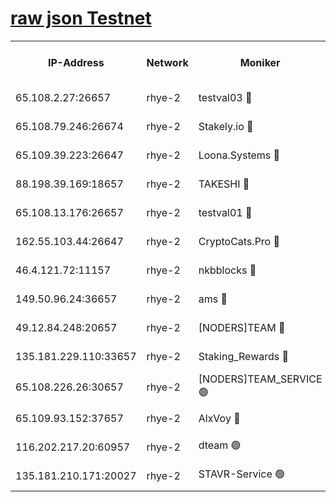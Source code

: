 
[raw json Testnet](https://rpc-check.quickt.stavr.tech/quickt/rpc-quickt-result.json)
=


<table><tr><th>IP-Address</th><th>Network</th><th>Moniker</th><th>Latest Block Height</th><th>Earliest Block Height</th><th>Catching Up</th><th>Tx Index</th><th>Voting Power</th><th>Scan Time</th></tr><tr><td>65.108.2.27:26657</td><td>rhye-2</td><td>testval03 🔴</td><td>1398155</td><td>1</td><td>False</td><td>on</td><td>11002050</td><td>2024-03-24T12:16:51.540632871UTC</td></tr><tr><td>65.108.79.246:26674</td><td>rhye-2</td><td>Stakely.io 🔴</td><td>1398155</td><td>1</td><td>False</td><td>on</td><td>10010</td><td>2024-03-24T12:16:51.863476402UTC</td></tr><tr><td>65.109.39.223:26647</td><td>rhye-2</td><td>Loona.Systems 🔴</td><td>1398156</td><td>1</td><td>False</td><td>off</td><td>86949</td><td>2024-03-24T12:16:56.831772810UTC</td></tr><tr><td>88.198.39.169:18657</td><td>rhye-2</td><td>TAKESHI 🔴</td><td>1398156</td><td>1</td><td>False</td><td>off</td><td>40542</td><td>2024-03-24T12:16:57.361154342UTC</td></tr><tr><td>65.108.13.176:26657</td><td>rhye-2</td><td>testval01 🔴</td><td>1398156</td><td>1</td><td>False</td><td>on</td><td>13082010</td><td>2024-03-24T12:16:58.010410716UTC</td></tr><tr><td>162.55.103.44:26647</td><td>rhye-2</td><td>CryptoCats.Pro 🔴</td><td>1398161</td><td>1</td><td>False</td><td>off</td><td>9999</td><td>2024-03-24T12:17:25.575445496UTC</td></tr><tr><td>46.4.121.72:11157</td><td>rhye-2</td><td>nkbblocks 🔴</td><td>1398154</td><td>70101</td><td>False</td><td>off</td><td>81084</td><td>2024-03-24T12:16:44.742700195UTC</td></tr><tr><td>149.50.96.24:36657</td><td>rhye-2</td><td>ams 🔴</td><td>1366700</td><td>133501</td><td>False</td><td>on</td><td>10732</td><td>2024-03-24T12:17:11.091109078UTC</td></tr><tr><td>49.12.84.248:20657</td><td>rhye-2</td><td>[NODERS]TEAM 🔴</td><td>1398158</td><td>146001</td><td>False</td><td>on</td><td>59690</td><td>2024-03-24T12:17:08.742139773UTC</td></tr><tr><td>135.181.229.110:33657</td><td>rhye-2</td><td>Staking_Rewards 🔴</td><td>1398156</td><td>149101</td><td>False</td><td>on</td><td>9900</td><td>2024-03-24T12:16:57.130926206UTC</td></tr><tr><td>65.108.226.26:30657</td><td>rhye-2</td><td>[NODERS]TEAM_SERVICE 🟢</td><td>1398156</td><td>241501</td><td>False</td><td>on</td><td>0</td><td>2024-03-24T12:16:57.678952602UTC</td></tr><tr><td>65.109.93.152:37657</td><td>rhye-2</td><td>AlxVoy 🔴</td><td>1398154</td><td>315173</td><td>False</td><td>on</td><td>150351</td><td>2024-03-24T12:16:49.158800563UTC</td></tr><tr><td>116.202.217.20:60957</td><td>rhye-2</td><td>dteam 🟢</td><td>1398155</td><td>1334001</td><td>False</td><td>on</td><td>0</td><td>2024-03-24T12:16:54.460758508UTC</td></tr><tr><td>135.181.210.171:20027</td><td>rhye-2</td><td>STAVR-Service 🟢</td><td>1398157</td><td>1398001</td><td>False</td><td>on</td><td>0</td><td>2024-03-24T12:17:06.476822410UTC</td></tr></table>